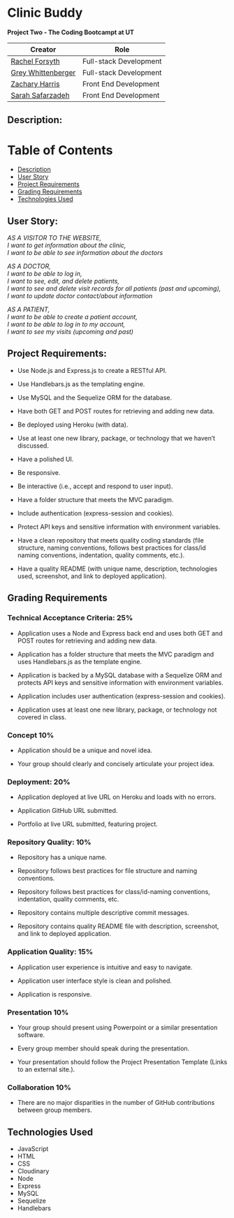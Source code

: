 # Clinic Buddy
**Project Two - The Coding Bootcampt at UT**

Creator | Role
------------ | -------------
[Rachel Forsyth](https://github.com/tarrantrl) | Full-stack Development
[Grey Whittenberger](https://github.com/Grey-Whitt) |Full-stack Development
[Zachary Harris](https://github.com/SeymoreBiggins) | Front End Development
[Sarah Safarzadeh](https://github.com/Sarah-Safarzadeh) | Front End Development

## Description:

# Table of Contents 

- [Description](#description)
- [User Story](#user-story)
- [Project Requirements](#project-requirements)
- [Grading Requirements](#grading-requirements)
- [Technologies Used](#technologies-used)


## User Story:

*AS A VISITOR TO THE WEBSITE,\
I want to get information about the clinic,\
I want to be able to see information about the doctors*

*AS A DOCTOR,\
I want to be able to log in,\
I want to see, edit, and delete patients,\
I want to see and delete visit records for all patients (past and upcoming),\
I want to update doctor contact/about information*

*AS A PATIENT,\
I want to be able to create a patient account,\
I want to be able to log in to my account,\
I want to see my visits (upcoming and past)*


## Project Requirements:

* Use Node.js and Express.js to create a RESTful API.

* Use Handlebars.js as the templating engine.

* Use MySQL and the Sequelize ORM for the database.

* Have both GET and POST routes for retrieving and adding new data.

* Be deployed using Heroku (with data).

* Use at least one new library, package, or technology that we haven’t discussed.

* Have a polished UI.

* Be responsive.

* Be interactive (i.e., accept and respond to user input).

* Have a folder structure that meets the MVC paradigm.

* Include authentication (express-session and cookies).

* Protect API keys and sensitive information with environment variables.

* Have a clean repository that meets quality coding standards (file structure, naming conventions, follows best practices for class/id naming conventions, indentation, quality comments, etc.).

* Have a quality README (with unique name, description, technologies used, screenshot, and link to deployed application).

## Grading Requirements

### Technical Acceptance Criteria: 25%

* Application uses a Node and Express back end and uses both GET and POST routes for retrieving and adding new data.

* Application has a folder structure that meets the MVC paradigm and uses Handlebars.js as the template engine.

* Application is backed by a MySQL database with a Sequelize ORM and protects API keys and sensitive information with environment variables.

* Application includes user authentication (express-session and cookies).

* Application uses at least one new library, package, or technology not covered in class.

### Concept 10%
* Application should be a unique and novel idea.

* Your group should clearly and concisely articulate your project idea.

### Deployment: 20%
* Application deployed at live URL on Heroku and loads with no errors.

* Application GitHub URL submitted.

* Portfolio at live URL submitted, featuring project.

### Repository Quality: 10%
* Repository has a unique name.

* Repository follows best practices for file structure and naming conventions.

* Repository follows best practices for class/id-naming conventions, indentation, quality comments, etc.

* Repository contains multiple descriptive commit messages.

* Repository contains quality README file with description, screenshot, and link to deployed application.

### Application Quality: 15%
* Application user experience is intuitive and easy to navigate.

* Application user interface style is clean and polished.

* Application is responsive.

### Presentation 10%
* Your group should present using Powerpoint or a similar presentation software.

* Every group member should speak during the presentation.

* Your presentation should follow the Project Presentation Template (Links to an external site.).

### Collaboration 10%
* There are no major disparities in the number of GitHub contributions between group members.


## Technologies Used

* JavaScript
* HTML
* CSS
* Cloudinary
* Node
* Express
* MySQL
* Sequelize
* Handlebars
